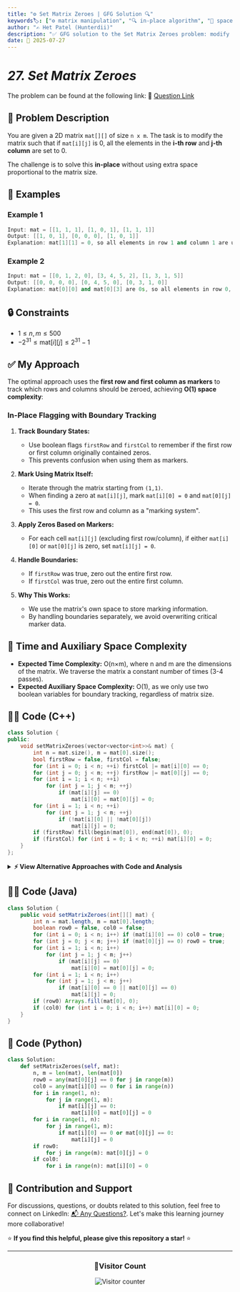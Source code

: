```yaml
---
title: "⚙️ Set Matrix Zeroes | GFG Solution 🔍"
keywords🏷️: ["⚙️ matrix manipulation", "🔍 in-place algorithm", "📍 space optimization", "📈 2D array", "📘 GFG", "🏁 competitive programming", "📚 DSA"]
author: "✍️ Het Patel (Hunterdii)"
description: "✅ GFG solution to the Set Matrix Zeroes problem: modify matrix to set entire rows and columns to zero when encountering a zero element using optimal space approach. 🚀"
date: 📅 2025-07-27
---
```


# *27. Set Matrix Zeroes*

The problem can be found at the following link: 🔗 [Question Link](https://www.geeksforgeeks.org/problems/set-matrix-zeroes/1)

## **🧩 Problem Description**

You are given a 2D matrix `mat[][]` of size `n x m`. The task is to modify the matrix such that if `mat[i][j]` is 0, all the elements in the **i-th row** and **j-th column** are set to 0.

The challenge is to solve this **in-place** without using extra space proportional to the matrix size.

## **📘 Examples**

### Example 1

```cpp
Input: mat = [[1, 1, 1], [1, 0, 1], [1, 1, 1]]
Output: [[1, 0, 1], [0, 0, 0], [1, 0, 1]]
Explanation: mat[1][1] = 0, so all elements in row 1 and column 1 are updated to zeroes.
```

### Example 2

```cpp
Input: mat = [[0, 1, 2, 0], [3, 4, 5, 2], [1, 3, 1, 5]]
Output: [[0, 0, 0, 0], [0, 4, 5, 0], [0, 3, 1, 0]]
Explanation: mat[0][0] and mat[0][3] are 0s, so all elements in row 0, column 0 and column 3 are updated to zeroes.
```

## **🔒 Constraints**

* $1 \le n, m \le 500$
* $-2^{31} \le \text{mat}[i][j] \le 2^{31} - 1$

## **✅ My Approach**

The optimal approach uses the **first row and first column as markers** to track which rows and columns should be zeroed, achieving **O(1) space complexity**:

### **In-Place Flagging with Boundary Tracking**

1. **Track Boundary States:**
   * Use boolean flags `firstRow` and `firstCol` to remember if the first row or first column originally contained zeros.
   * This prevents confusion when using them as markers.

2. **Mark Using Matrix Itself:**
   * Iterate through the matrix starting from `(1,1)`.
   * When finding a zero at `mat[i][j]`, mark `mat[i][0] = 0` and `mat[0][j] = 0`.
   * This uses the first row and column as a "marking system".

3. **Apply Zeros Based on Markers:**
   * For each cell `mat[i][j]` (excluding first row/column), if either `mat[i][0]` or `mat[0][j]` is zero, set `mat[i][j] = 0`.

4. **Handle Boundaries:**
   * If `firstRow` was true, zero out the entire first row.
   * If `firstCol` was true, zero out the entire first column.

5. **Why This Works:**
   * We use the matrix's own space to store marking information.
   * By handling boundaries separately, we avoid overwriting critical marker data.

## 📝 Time and Auxiliary Space Complexity

* **Expected Time Complexity:** O(n×m), where n and m are the dimensions of the matrix. We traverse the matrix a constant number of times (3-4 passes).
* **Expected Auxiliary Space Complexity:** O(1), as we only use two boolean variables for boundary tracking, regardless of matrix size.

## **🧑‍💻 Code (C++)**

```cpp
class Solution {
public:
    void setMatrixZeroes(vector<vector<int>>& mat) {
        int n = mat.size(), m = mat[0].size();
        bool firstRow = false, firstCol = false;
        for (int i = 0; i < n; ++i) firstCol |= mat[i][0] == 0;
        for (int j = 0; j < m; ++j) firstRow |= mat[0][j] == 0;
        for (int i = 1; i < n; ++i)
            for (int j = 1; j < m; ++j)
                if (mat[i][j] == 0)
                    mat[i][0] = mat[0][j] = 0;
        for (int i = 1; i < n; ++i)
            for (int j = 1; j < m; ++j)
                if (!mat[i][0] || !mat[0][j])
                    mat[i][j] = 0;
        if (firstRow) fill(begin(mat[0]), end(mat[0]), 0);
        if (firstCol) for (int i = 0; i < n; ++i) mat[i][0] = 0;
    }
};
```

<details>
<summary><b>⚡ View Alternative Approaches with Code and Analysis</b></summary>

## 📊 **2️⃣ Single Pass Marking with Flags**

### 💡 Algorithm Steps:

1. Use first row/column as markers in single pass
2. Track original state of boundaries separately
3. Apply zeroes based on markers
4. Handle boundaries last

```cpp
class Solution {
public:
    void setMatrixZeroes(vector<vector<int>>& mat) {
        int n = mat.size(), m = mat[0].size();
        bool firstRow = false, firstCol = false;
        for (int i = 0; i < n; i++) {
            for (int j = 0; j < m; j++) {
                if (mat[i][j] == 0) {
                    if (i == 0) firstRow = true;
                    if (j == 0) firstCol = true;
                    mat[i][0] = mat[0][j] = 0;
                }
            }
        }
        for (int i = 1; i < n; i++)
            if (mat[i][0] == 0)
                for (int j = 1; j < m; j++) mat[i][j] = 0;
        for (int j = 1; j < m; j++)
            if (mat[0][j] == 0)
                for (int i = 1; i < n; i++) mat[i][j] = 0;
        if (firstRow) for (int j = 0; j < m; j++) mat[0][j] = 0;
        if (firstCol) for (int i = 0; i < n; i++) mat[i][0] = 0;
    }
};
```

### 📝 **Complexity Analysis:**

* **Time:** ⏱️ O(n×m)
* **Auxiliary Space:** 💾 O(1)

### ✅ **Why This Approach?**

* Clear separation of boundary handling
* Easy to understand logic flow
* Minimal branching in inner loops

## 📊 **3️⃣ Reverse Order Processing**

### 💡 Algorithm Steps:

1. Mark positions using matrix itself
2. Process from bottom-right to top-left
3. Avoid overwriting needed markers
4. Handle special cases efficiently

```cpp
class Solution {
public:
    void setMatrixZeroes(vector<vector<int>>& mat) {
        int n = mat.size(), m = mat[0].size();
        bool zeroFirstRow = false, zeroFirstCol = false;
        for (int i = 0; i < n; i++) if (mat[i][0] == 0) zeroFirstCol = true;
        for (int j = 0; j < m; j++) if (mat[0][j] == 0) zeroFirstRow = true;
        for (int i = 1; i < n; i++) {
            for (int j = 1; j < m; j++) {
                if (mat[i][j] == 0) {
                    mat[i][0] = 0;
                    mat[0][j] = 0;
                }
            }
        }
        for (int i = n - 1; i >= 1; i--) {
            for (int j = m - 1; j >= 1; j--) {
                if (mat[i][0] == 0 || mat[0][j] == 0) {
                    mat[i][j] = 0;
                }
            }
        }
        if (zeroFirstCol) for (int i = 0; i < n; i++) mat[i][0] = 0;
        if (zeroFirstRow) for (int j = 0; j < m; j++) mat[0][j] = 0;
    }
};
```

### 📝 **Complexity Analysis:**

* **Time:** ⏱️ O(n×m)
* **Auxiliary Space:** 💾 O(1)

### ✅ **Why This Approach?**

* Avoids marker conflicts
* Cache-friendly access pattern
* Symmetric processing logic

## 📊 **4️⃣ Bitwise Optimization**

### 💡 Algorithm Steps:

1. Use bitwise operations for flag management
2. Combine row and column checks efficiently
3. Minimal memory access patterns
4. Optimized for performance

```cpp
class Solution {
public:
    void setMatrixZeroes(vector<vector<int>>& mat) {
        int n = mat.size(), m = mat[0].size();
        int boundary = 0;
        for (int i = 0; i < n; i++) if (mat[i][0] == 0) boundary |= 1;
        for (int j = 0; j < m; j++) if (mat[0][j] == 0) boundary |= 2;
        for (int i = 1; i < n; i++)
            for (int j = 1; j < m; j++)
                if (mat[i][j] == 0) mat[i][0] = mat[0][j] = 0;
        for (int i = 1; i < n; i++) {
            if (mat[i][0] == 0) {
                for (int j = 1; j < m; j++) mat[i][j] = 0;
            }
        }
        for (int j = 1; j < m; j++) {
            if (mat[0][j] == 0) {
                for (int i = 1; i < n; i++) mat[i][j] = 0;
            }
        }
        if (boundary & 1) for (int i = 0; i < n; i++) mat[i][0] = 0;
        if (boundary & 2) for (int j = 0; j < m; j++) mat[0][j] = 0;
    }
};
```

### 📝 **Complexity Analysis:**

* **Time:** ⏱️ O(n×m)
* **Auxiliary Space:** 💾 O(1)

### ✅ **Why This Approach?**

* Minimal variable usage
* Bitwise flag operations
* Optimized memory footprint


## 📊 **5️⃣ Extra Space Approach (Naive)**

### 💡 Algorithm Steps:

1. Store all zero positions first
2. Mark entire rows and columns
3. Simple but uses extra space
4. Good for understanding the problem

```cpp
class Solution {
public:
    void setMatrixZeroes(vector<vector<int>>& mat) {
        int n = mat.size(), m = mat[0].size();
        vector<bool> zeroRows(n, false), zeroCols(m, false);
        for (int i = 0; i < n; i++) {
            for (int j = 0; j < m; j++) {
                if (mat[i][j] == 0) {
                    zeroRows[i] = true;
                    zeroCols[j] = true;
                }
            }
        }
        for (int i = 0; i < n; i++) {
            for (int j = 0; j < m; j++) {
                if (zeroRows[i] || zeroCols[j]) {
                    mat[i][j] = 0;
                }
            }
        }
    }
};
```

### 📝 **Complexity Analysis:**

* **Time:** ⏱️ O(n×m)
* **Auxiliary Space:** 💾 O(n+m)

### ✅ **Why This Approach?**

* Easiest to understand and implement
* Clear separation of logic
* Good for learning the problem pattern

## 🆚 **🔍 Comparison of Approaches**

| 🚀 **Approach**                    | ⏱️ **Time Complexity** | 💾 **Space Complexity** | ✅ **Pros**                        | ⚠️ **Cons**                           |
| ---------------------------------- | ---------------------- | ----------------------- | --------------------------------- | ------------------------------------- |
| 🔍 **In-place Flagging**         | 🟢 O(n×m)             | 🟢 O(1)                 | 🚀 Optimal space, fastest        | 💾 Complex boundary logic            |
| 🔺 **Single Pass Marking**        | 🟢 O(n×m)             | 🟢 O(1)                 | 🔧 Clear logic flow              | 💾 Multiple condition checks         |
| ⏰ **Reverse Order Processing**    | 🟢 O(n×m)             | 🟢 O(1)                 | 🚀 Cache-friendly access         | 🔄 Reverse iteration complexity      |
| 📊 **Bitwise Optimization**       | 🟢 O(n×m)             | 🟢 O(1)                 | ⚡ Minimal memory usage          | 🔧 Less readable code               |
| 📈 **Extra Space Approach**       | 🟢 O(n×m)             | 🟡 O(n+m)               | 📚 Easy to understand            | 💾 Uses additional arrays           |

### 🏆 **Best Choice Recommendation**

| 🎯 **Scenario**                                    | 🎖️ **Recommended Approach**          | 🔥 **Performance Rating** |
| -------------------------------------------------- | ------------------------------------- | ------------------------- |
| ⚡ **Performance Critical / Interview**           | 🥇 **In-place Flagging**            | ★★★★★                     |
| 📊 **Code Readability**                          | 🥈 **Single Pass Marking**           | ★★★★☆                     |
| 🎯 **Memory Constrained Systems**                | 🥉 **Bitwise Optimization**          | ★★★★☆                     |
| 📚 **Learning / Understanding**                   | 🏅 **Extra Space Approach**          | ★★★☆☆                     |
| 🔧 **Production Code**                           | 🎖️ **Reverse Order Processing**            | ★★★★★                     |

</details>

## **🧑‍💻 Code (Java)**

```java
class Solution {
    public void setMatrixZeroes(int[][] mat) {
        int n = mat.length, m = mat[0].length;
        boolean row0 = false, col0 = false;
        for (int i = 0; i < n; i++) if (mat[i][0] == 0) col0 = true;
        for (int j = 0; j < m; j++) if (mat[0][j] == 0) row0 = true;
        for (int i = 1; i < n; i++)
            for (int j = 1; j < m; j++)
                if (mat[i][j] == 0)
                    mat[i][0] = mat[0][j] = 0;
        for (int i = 1; i < n; i++)
            for (int j = 1; j < m; j++)
                if (mat[i][0] == 0 || mat[0][j] == 0)
                    mat[i][j] = 0;
        if (row0) Arrays.fill(mat[0], 0);
        if (col0) for (int i = 0; i < n; i++) mat[i][0] = 0;
    }
}
```

## **🐍 Code (Python)**

```python
class Solution:
    def setMatrixZeroes(self, mat):
        n, m = len(mat), len(mat[0])
        row0 = any(mat[0][j] == 0 for j in range(m))
        col0 = any(mat[i][0] == 0 for i in range(n))
        for i in range(1, n):
            for j in range(1, m):
                if mat[i][j] == 0:
                    mat[i][0] = mat[0][j] = 0
        for i in range(1, n):
            for j in range(1, m):
                if mat[i][0] == 0 or mat[0][j] == 0:
                    mat[i][j] = 0
        if row0:
            for j in range(m): mat[0][j] = 0
        if col0:
            for i in range(n): mat[i][0] = 0
```


## 🧠 Contribution and Support

For discussions, questions, or doubts related to this solution, feel free to connect on LinkedIn: [📬 Any Questions?](https://www.linkedin.com/in/patel-hetkumar-sandipbhai-8b110525a/). Let's make this learning journey more collaborative!

⭐ **If you find this helpful, please give this repository a star!** ⭐

---

<div align="center">
  <h3><b>📍Visitor Count</b></h3>
</div>

<p align="center">
  <img src="https://visitor-badge.laobi.icu/badge?page_id=Hunterdii.GeeksforGeeks-POTD" alt="Visitor counter" />
</p>
